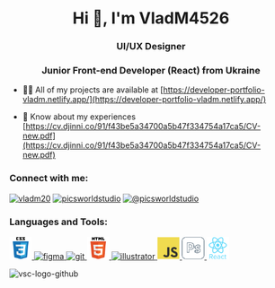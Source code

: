 <h1 align="center">Hi 👋, I'm VladM4526</h1>
<h3 align="center">UI/UX Designer</h3>
<h3 align="center">Junior Front-end Developer (React) from Ukraine</h3>

- 👨‍💻 All of my projects are available at [https://developer-portfolio-vladm.netlify.app/](https://developer-portfolio-vladm.netlify.app/)

- 📄 Know about my experiences [https://cv.djinni.co/91/f43be5a34700a5b47f334754a17ca5/CV-new.pdf](https://cv.djinni.co/91/f43be5a34700a5b47f334754a17ca5/CV-new.pdf)

<h3 align="left">Connect with me:</h3>
<p align="left">
<a href="https://linkedin.com/in/vladm20" target="blank"><img align="center" src="https://raw.githubusercontent.com/rahuldkjain/github-profile-readme-generator/master/src/images/icons/Social/linked-in-alt.svg" alt="vladm20" height="30" width="40" /></a>
<a href="https://instagram.com/picsworldstudio" target="blank"><img align="center" src="https://raw.githubusercontent.com/rahuldkjain/github-profile-readme-generator/master/src/images/icons/Social/instagram.svg" alt="picsworldstudio" height="30" width="40" /></a>
<a href="[https://www.youtube.com/c/@picsworldstudio](https://www.youtube.com/channel/UCS0wHYDXYgq2AytxGJkbLTw)" target="blank"><img align="center" src="https://raw.githubusercontent.com/rahuldkjain/github-profile-readme-generator/master/src/images/icons/Social/youtube.svg" alt="@picsworldstudio" height="30" width="40" /></a>
</p>

<h3 align="left">Languages and Tools:</h3>
<p align="left"> <a href="https://www.w3schools.com/css/" target="_blank" rel="noreferrer"> <img src="https://raw.githubusercontent.com/devicons/devicon/master/icons/css3/css3-original-wordmark.svg" alt="css3" width="40" height="40"/> </a> <a href="https://www.figma.com/" target="_blank" rel="noreferrer"> <img src="https://www.vectorlogo.zone/logos/figma/figma-icon.svg" alt="figma" width="40" height="40"/> </a> <a href="https://git-scm.com/" target="_blank" rel="noreferrer"> <img src="https://www.vectorlogo.zone/logos/git-scm/git-scm-icon.svg" alt="git" width="40" height="40"/> </a> <a href="https://www.w3.org/html/" target="_blank" rel="noreferrer"> <img src="https://raw.githubusercontent.com/devicons/devicon/master/icons/html5/html5-original-wordmark.svg" alt="html5" width="40" height="40"/> </a> <a href="https://www.adobe.com/in/products/illustrator.html" target="_blank" rel="noreferrer"> <img src="https://www.vectorlogo.zone/logos/adobe_illustrator/adobe_illustrator-icon.svg" alt="illustrator" width="40" height="40"/> </a> <a href="https://developer.mozilla.org/en-US/docs/Web/JavaScript" target="_blank" rel="noreferrer"> <img src="https://raw.githubusercontent.com/devicons/devicon/master/icons/javascript/javascript-original.svg" alt="javascript" width="40" height="40"/> </a> <a href="https://www.photoshop.com/en" target="_blank" rel="noreferrer"> <img src="https://raw.githubusercontent.com/devicons/devicon/master/icons/photoshop/photoshop-line.svg" alt="photoshop" width="40" height="40"/> </a> <a href="https://reactjs.org/" target="_blank" rel="noreferrer"> <img src="https://raw.githubusercontent.com/devicons/devicon/master/icons/react/react-original-wordmark.svg" alt="react" width="40" height="40"/>
 
</a></p> ![vsc-logo-github](https://github.com/VladM4526/VladM4526/assets/119366546/55c7c53a-3067-4585-9d5c-13104bbed12f)
